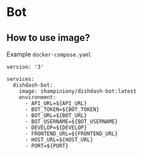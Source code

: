 # Bot

## How to use image?

Example `docker-compose.yaml`
```
version: '3'

services:
  dishdash-bot:
    image: shampiniony/dishdash-bot:latest
    environment:
      - API_URL=${API_URL}
      - BOT_TOKEN=${BOT_TOKEN}
      - BOT_URL=${BOT_URL}
      - BOT_USERNAME=${BOT_USERNAME}
      - DEVELOP=${DEVELOP}
      - FRONTEND_URL=${FRONTEND_URL}
      - HOST_URL=${HOST_URL}
      - PORT=${PORT}

```